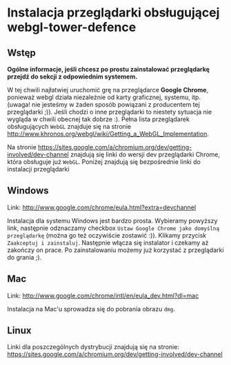 # Instalacja przeglądarki obsługującej webgl-tower-defence #

## Wstęp ##

**Ogólne informacje, jeśli chcesz po prostu zainstalować przeglądarkę przejdź do sekcji z odpowiednim systemem.**

W tej chwili najłatwiej uruchomić grę na przeglądarce **Google Chrome**, ponieważ webgl działa niezależnie od karty graficznej, systemu, itp. (uwaga! nie jesteśmy w żaden sposób powiązani z producentem tej przeglądarki ;)). Jeśli chodzi o inne przeglądarki to niestety sytuacja nie wygląda w chwili obecnej tak dobrze :). Pełna lista przeglądarek obsługujących `WebGL` znajduje się na stronie http://www.khronos.org/webgl/wiki/Getting_a_WebGL_Implementation.

Na stronie
https://sites.google.com/a/chromium.org/dev/getting-involved/dev-channel znajdują się linki do wersji dev przeglądarki Chrome, która obsługuje już `WebGL`. Poniżej znajdują się bezpośrednie linki do instalacji przeglądarki

## Windows ##

Link: http://www.google.com/chrome/eula.html?extra=devchannel

Instalacja dla systemu Windows jest bardzo prosta. Wybieramy powyższy link, następnie odznaczamy checkbox `Ustaw Google Chrome jako domyślną przeglądarkę` (można go też oczywiście zostawić :)). Klikamy przycisk `Zaakceptuj i zainstaluj`. Następnie włącza się instalator i czekamy aż zakończy on prace. Po zainstalowaniu możemy już korzystać z przeglądarki do grania ;).

## Mac ##

Link: http://www.google.com/chrome/intl/en/eula_dev.html?dl=mac

Instalacja na Mac'u sprowadza się do pobrania obrazu `dmg`.

## Linux ##

Linki dla poszczególnych dystrybucji znajdują się na stronie: https://sites.google.com/a/chromium.org/dev/getting-involved/dev-channel